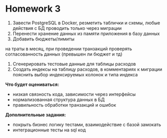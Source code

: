 # Homework 3



1. Завести PostgreSQL в Docker, резметить таблички и схемы, любые действия с БД проводить только через миграции
2. Перенести хранение данных из памяти приложения в базу данных
3. Добавить бюджеты/лимиты

на траты в месяц, при проведении транзакций проверять согласованность данных (превышен ли бюджет и тд)

1. Сгенерировать тестовые данные для таблицы расходов
2. Создать индексы на таблицу расходов, в комментариях к миграции пояснить выбор индексируемых колонок и типа индекса

**Что будет оцениваться:**
- низкая связность кода, зависимости через интерфейсы
- нормализованная структура данных в БД
- правильность обработки транзакций и ошибок

**Дополнительные задания:**
- покрыть бизнес логику тестами, взаимодействие с базой замокать
- интеграционные тесты на sql код
